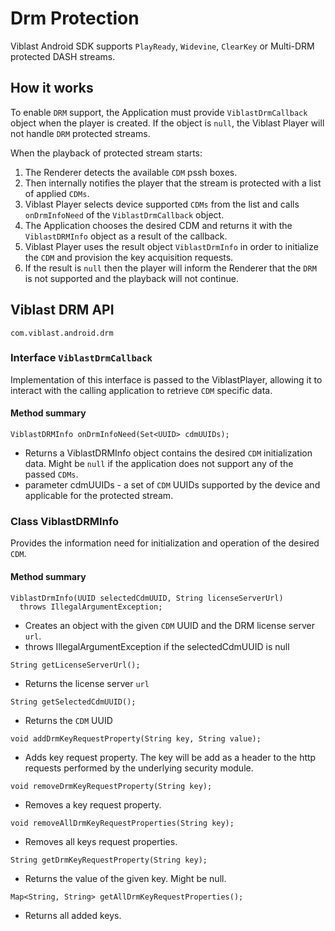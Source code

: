 # Drm Protection

Viblast Android SDK supports `PlayReady`, `Widevine`, `ClearKey` or Multi-DRM protected DASH streams.


## How it works
To enable `DRM` support, the Application must provide `ViblastDrmCallback` object when the player is created. If the object is `null`, the Viblast Player will not handle `DRM` protected streams.

When the playback of protected stream starts:
1. The Renderer detects the available `CDM` pssh boxes.
2. Then internally notifies the player that the stream is protected with a list of applied `CDMs`.
3. Viblast Player selects device supported `CDMs` from the list and calls `onDrmInfoNeed` of the `ViblastDrmCallback` object.
4. The Application chooses the desired CDM and returns it with the `ViblastDRMInfo` object as a result of the callback.
5. Viblast Player uses the result object `ViblastDrmInfo` in order to initialize the `CDM` and provision the key acquisition requests.
6. If the result is `null` then the player will inform the Renderer that the `DRM` is not supported and the playback will not continue.

## Viblast DRM API

`com.viblast.android.drm`
### Interface `ViblastDrmCallback`
Implementation of this interface is passed to the ViblastPlayer, allowing it to interact with the calling application to retrieve `CDM` specific data.
#### Method summary
```
ViblastDRMInfo onDrmInfoNeed(Set<UUID> cdmUUIDs);
```
- Returns a ViblastDRMInfo object contains the desired `CDM` initialization data. Might be `null` if the application does not support any of the passed `CDMs`.
- parameter cdmUUIDs - a set of `CDM` UUIDs supported by the device and applicable for the protected stream.

### Class ViblastDRMInfo
Provides the information need for initialization and operation of the desired `CDM`.
#### Method summary
```
ViblastDrmInfo(UUID selectedCdmUUID, String licenseServerUrl)
  throws IllegalArgumentException;
```
- Creates an object with the given `CDM` UUID and the DRM license server `url`.
- throws IllegalArgumentException if the selectedCdmUUID is null

```
String getLicenseServerUrl();
```
- Returns the license server `url`

```
String getSelectedCdmUUID();
```
- Returns the `CDM` UUID

```
void addDrmKeyRequestProperty(String key, String value);
```
- Adds key request property. The key will be add as a header to the http requests performed by the underlying security module.  

```
void removeDrmKeyRequestProperty(String key);
```
- Removes a key request property.

```
void removeAllDrmKeyRequestProperties(String key);
```
- Removes all keys request properties.

```
String getDrmKeyRequestProperty(String key);
```
- Returns the value of the given key. Might be null.

```
Map<String, String> getAllDrmKeyRequestProperties();
```
- Returns all added keys.
